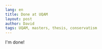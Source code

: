 ```yaml
---
lang: en
title: Done at UQAM
layout: post
author: David
tags: UQAM, masters, thesis, conservatism
---
```

I'm done!
